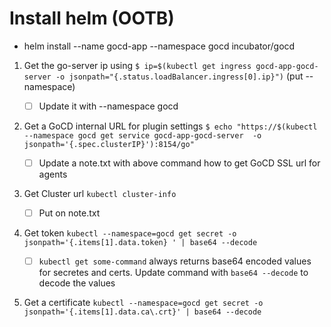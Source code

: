 # Install helm (OOTB)
  * helm install --name gocd-app --namespace gocd incubator/gocd
   1. Get the go-server ip using 
       `$ ip=$(kubectl get ingress gocd-app-gocd-server -o jsonpath="{.status.loadBalancer.ingress[0].ip}")` (put --namespace)
        
       - [ ] Update it with --namespace gocd
        
   2. Get a GoCD internal URL for plugin settings
       `$ echo "https://$(kubectl --namespace gocd get service gocd-app-gocd-server  -o jsonpath='{.spec.clusterIP}'):8154/go"`
       
         - [ ] Update a note.txt with above command how to get GoCD SSL url for agents
   3. Get Cluster url `kubectl cluster-info`
         - [ ] Put on note.txt
         
   4. Get token `kubectl --namespace=gocd get secret -o jsonpath='{.items[1].data.token} ' | base64 --decode`
         - [ ] `kubectl get some-command` always returns base64 encoded values for secretes and certs. Update command with `base64 --decode` to decode the values
         
   5. Get a certificate `kubectl --namespace=gocd get secret -o jsonpath='{.items[1].data.ca\.crt}' | base64 --decode`
  
